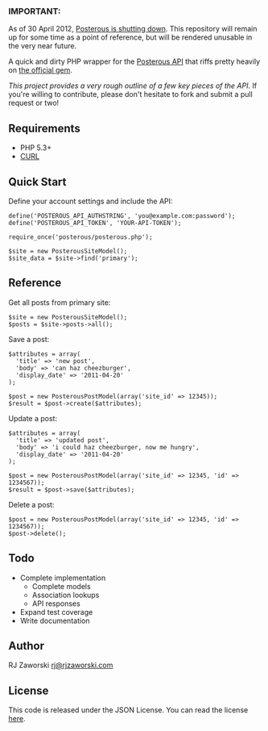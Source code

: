 ### IMPORTANT:

As of 30 April 2012, [Posterous is shutting down](http://blog.posterous.com/thanks-from-posterous). This repository will remain up for some time as a point of reference, but will be rendered unusable in the very near future.

A quick and dirty PHP wrapper for the [Posterous API](https://posterous.com/api) that riffs pretty heavily on [the official gem](https://github.com/posterous/posterous-gem).

*This project provides a very rough outline of a few key pieces of the API.* If you're willing to contribute, please don't hesitate to fork and submit a pull request or two!

Requirements
------------

 * PHP 5.3+
 * [CURL](http://curl.haxx.se/libcurl/php/)

Quick Start
-----------

Define your account settings and include the API:

    define('POSTEROUS_API_AUTHSTRING', 'you@example.com:password');
    define('POSTEROUS_API_TOKEN', 'YOUR-API-TOKEN');

	require_once('posterous/posterous.php');

    $site = new PosterousSiteModel();
    $site_data = $site->find('primary');

Reference
---------

Get all posts from primary site:

    $site = new PosterousSiteModel();
    $posts = $site->posts->all();

Save a post:

	$attributes = array(
      'title' => 'new post',
      'body' => 'can haz cheezburger',
      'display_date' => '2011-04-20'
    );

    $post = new PosterousPostModel(array('site_id' => 12345));
    $result = $post->create($attributes);

Update a post:

    $attributes = array(
      'title' => 'updated post',
      'body' => 'i could haz cheezburger, now me hungry',
      'display_date' => '2011-04-20'
    );

    $post = new PosterousPostModel(array('site_id' => 12345, 'id' => 1234567));
    $result = $post->save($attributes);

Delete a post:

    $post = new PosterousPostModel(array('site_id' => 12345, 'id' => 1234567));
    $post->delete();

Todo
----

* Complete implementation
   - Complete models
   - Association lookups
   - API responses
* Expand test coverage
* Write documentation

Author
------

RJ Zaworski <rj@rjzaworski.com>

License
-------

This code is released under the JSON License. You can read the license [here](http://www.json.org/license.html).
